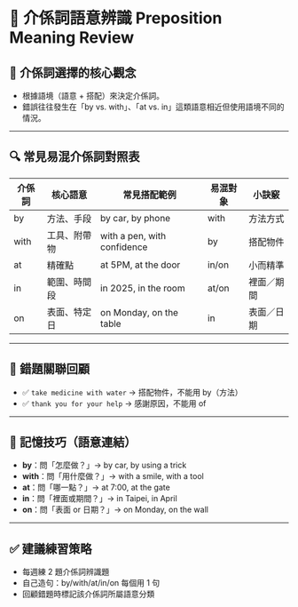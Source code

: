 # 📘 介係詞語意辨識 Preposition Meaning Review

## 🧠 介係詞選擇的核心觀念

- 根據語境（語意 + 搭配）來決定介係詞。
- 錯誤往往發生在「by vs. with」、「at vs. in」這類語意相近但使用語境不同的情況。

---

## 🔍 常見易混介係詞對照表

| 介係詞 | 核心語意     | 常見搭配範例                        | 易混對象 | 小訣竅 |
|--------|--------------|--------------------------------------|----------|--------|
| by     | 方法、手段   | by car, by phone                    | with     | 方法方式 |
| with   | 工具、附帶物 | with a pen, with confidence         | by       | 搭配物件 |
| at     | 精確點       | at 5PM, at the door                 | in/on    | 小而精準 |
| in     | 範圍、時間段 | in 2025, in the room                | at/on    | 裡面／期間 |
| on     | 表面、特定日 | on Monday, on the table             | in       | 表面／日期 |

---

## 📝 錯題關聯回顧

- ✅ `take medicine with water` → 搭配物件，不能用 by（方法）
- ✅ `thank you for your help` → 感謝原因，不能用 of

---

## 🧠 記憶技巧（語意連結）

- **by**：問「怎麼做？」→ by car, by using a trick  
- **with**：問「用什麼做？」→ with a smile, with a tool  
- **at**：問「哪一點？」→ at 7:00, at the gate  
- **in**：問「裡面或期間？」→ in Taipei, in April  
- **on**：問「表面 or 日期？」→ on Monday, on the wall  

---

## ✅ 建議練習策略

- 每週練 2 題介係詞辨識題
- 自己造句：by/with/at/in/on 每個用 1 句
- 回顧錯題時標記該介係詞所屬語意分類

